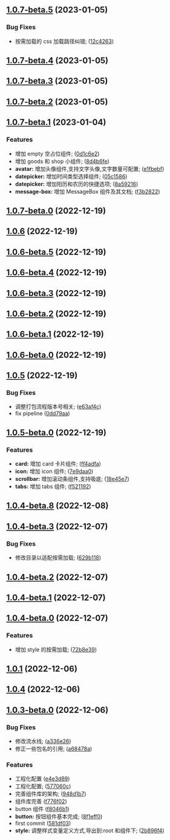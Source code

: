 ## [1.0.7-beta.5](https://gitee.com/creektech/xishui-ui/compare/v1.0.7-beta.4...v1.0.7-beta.5) (2023-01-05)

### Bug Fixes

- 按需加载的 css 加载路径纠错; ([12c4263](https://gitee.com/creektech/xishui-ui/commits/12c426315f8dfa6c7dad389d53cc1bd8ffa34e3a))

## [1.0.7-beta.4](https://gitee.com/creektech/xishui-ui/compare/v1.0.7-beta.3...v1.0.7-beta.4) (2023-01-05)

## [1.0.7-beta.3](https://gitee.com/creektech/xishui-ui/compare/v1.0.7-beta.2...v1.0.7-beta.3) (2023-01-05)

## [1.0.7-beta.2](https://gitee.com/creektech/xishui-ui/compare/v1.0.7-beta.1...v1.0.7-beta.2) (2023-01-05)

## [1.0.7-beta.1](https://gitee.com/creektech/xishui-ui/compare/v1.0.7-beta.0...v1.0.7-beta.1) (2023-01-04)

### Features

- 增加 empty 空占位组件; ([0d1c6e2](https://gitee.com/creektech/xishui-ui/commits/0d1c6e21a5ff34ec8c615f48d01564ed2504fb9a))
- 增加 goods 和 shop 小组件; ([8d4b6fe](https://gitee.com/creektech/xishui-ui/commits/8d4b6fe1493589e1e57c3fda54b5fa1110b7e4a1))
- **avatar:** 增加头像组件,支持文字头像,文字数量可配置; ([e1fbebf](https://gitee.com/creektech/xishui-ui/commits/e1fbebf2779c4fe90f4c9d0414bc241d7da94380))
- **datepicker:** 增加时间类型选择组件; ([05c1586](https://gitee.com/creektech/xishui-ui/commits/05c15866a36a03b6268b6f2b377ecc83db301904))
- **datepicker:** 增加阳历和农历的快捷选项; ([8a59216](https://gitee.com/creektech/xishui-ui/commits/8a5921635c76591d3191c8eb03dce23d11025434))
- **message-box:** 增加 MessageBox 组件及其文档; ([f3b2822](https://gitee.com/creektech/xishui-ui/commits/f3b2822d23c3a6bb225f729577576d75ef7c807a))

## [1.0.7-beta.0](https://gitee.com/creektech/xishui-ui/compare/v1.0.6...v1.0.7-beta.0) (2022-12-19)

## [1.0.6](https://gitee.com/creektech/xishui-ui/compare/v1.0.6-beta.5...v1.0.6) (2022-12-19)

## [1.0.6-beta.5](https://gitee.com/creektech/xishui-ui/compare/v1.0.6-beta.4...v1.0.6-beta.5) (2022-12-19)

## [1.0.6-beta.4](https://gitee.com/creektech/xishui-ui/compare/v1.0.6-beta.3...v1.0.6-beta.4) (2022-12-19)

## [1.0.6-beta.3](https://gitee.com/creektech/xishui-ui/compare/v1.0.6-beta.2...v1.0.6-beta.3) (2022-12-19)

## [1.0.6-beta.2](https://gitee.com/creektech/xishui-ui/compare/v1.0.6-beta.1...v1.0.6-beta.2) (2022-12-19)

## [1.0.6-beta.1](https://gitee.com/creektech/xishui-ui/compare/v1.0.6-beta.0...v1.0.6-beta.1) (2022-12-19)

## [1.0.6-beta.0](https://gitee.com/creektech/xishui-ui/compare/v1.0.5...v1.0.6-beta.0) (2022-12-19)

## [1.0.5](https://gitee.com/creektech/xishui-ui/compare/v1.0.5-beta.0...v1.0.5) (2022-12-19)

### Bug Fixes

- 调整打包流程版本号相关; ([e63af4c](https://gitee.com/creektech/xishui-ui/commits/e63af4c9a0a6c97833269755a88ef6ed876d5ac4))
- fix pipeline ([0dd79aa](https://gitee.com/creektech/xishui-ui/commits/0dd79aab6aaf0c9c66cfcf43780d3b885bc94fab))

## [1.0.5-beta.0](https://gitee.com/creektech/xishui-ui/compare/v1.0.4-beta.8...v1.0.5-beta.0) (2022-12-19)

### Features

- **card:** 增加 card 卡片组件; ([ff4adfa](https://gitee.com/creektech/xishui-ui/commits/ff4adfa106f1f25156632421f589a02b8ac97330))
- **icon:** 增加 icon 组件; ([7e9daa0](https://gitee.com/creektech/xishui-ui/commits/7e9daa05c5c60b2b31002ee32d763609a4b662f9))
- **scrollbar:** 增加滚动条组件,支持吸底; ([18e45e7](https://gitee.com/creektech/xishui-ui/commits/18e45e797b877ae29b07afeac6dcb097197f2bc7))
- **tabs:** 增加 tabs 组件; ([f521192](https://gitee.com/creektech/xishui-ui/commits/f52119221cf7c19b4177f36bdf0a0d8910578a9c))

## [1.0.4-beta.8](https://gitee.com/creektech/xishui-ui/compare/v1.0.4-beta.3...v1.0.4-beta.8) (2022-12-08)

## [1.0.4-beta.3](https://gitee.com/creektech/xishui-ui/compare/v1.0.4-beta.2...v1.0.4-beta.3) (2022-12-07)

### Bug Fixes

- 修改目录以适配按需加载; ([629b118](https://gitee.com/creektech/xishui-ui/commits/629b11863088ad1f51028e2d4fe2043a81675ec1))

## [1.0.4-beta.2](https://gitee.com/creektech/xishui-ui/compare/v1.0.4-beta.1...v1.0.4-beta.2) (2022-12-07)

## [1.0.4-beta.1](https://gitee.com/creektech/xishui-ui/compare/v1.0.4-beta.0...v1.0.4-beta.1) (2022-12-07)

## [1.0.4-beta.0](https://gitee.com/creektech/xishui-ui/compare/v1.0.1...v1.0.4-beta.0) (2022-12-07)

### Features

- 增加 style 的按需加载; ([72b8e39](https://gitee.com/creektech/xishui-ui/commits/72b8e39cc53ab37e905e90d33b8c672ad4b684c3))

## [1.0.1](https://gitee.com/creektech/xishui-ui/compare/v1.0.4...v1.0.1) (2022-12-06)

## [1.0.4](https://gitee.com/creektech/xishui-ui/compare/v1.0.3-beta.0...v1.0.4) (2022-12-06)

## [1.0.3-beta.0](https://gitee.com/creektech/xishui-ui/compare/581df031a0f97e2c9f856218fecf0647652e2746...v1.0.3-beta.0) (2022-12-06)

### Bug Fixes

- 修改流水线; ([a336e26](https://gitee.com/creektech/xishui-ui/commits/a336e2680b6b27b986f116c33ea24a95b1d009a6))
- 修正一些包名的引用; ([a68478a](https://gitee.com/creektech/xishui-ui/commits/a68478ac3ff92dafe4fca9a2f929194aed4371f5))

### Features

- 工程化配置 ([e4e3d89](https://gitee.com/creektech/xishui-ui/commits/e4e3d894dbd9955822717737a0e6458d57cbf674))
- 工程化配置; ([577060c](https://gitee.com/creektech/xishui-ui/commits/577060c9df4f173812bc5005a9f51810cda463c2))
- 完善组件库的架构; ([948d1b7](https://gitee.com/creektech/xishui-ui/commits/948d1b7bc78aedb9500d36a83a064cb782b055d9))
- 组件库完善 ([f776f02](https://gitee.com/creektech/xishui-ui/commits/f776f023ab026a02af1fbb530365b71a9b002824))
- button 组件 ([f8046b1](https://gitee.com/creektech/xishui-ui/commits/f8046b1c6c5387bc05b485b294f76b1f80a2bf15))
- **button:** 按钮组件基本完成; ([8f1eff0](https://gitee.com/creektech/xishui-ui/commits/8f1eff0d4476fba6441512f6ba61484d0c9b6902))
- first commit ([581df03](https://gitee.com/creektech/xishui-ui/commits/581df031a0f97e2c9f856218fecf0647652e2746))
- **style:** 调整样式变量定义方式,导出到:root 和组件下; ([2b896f4](https://gitee.com/creektech/xishui-ui/commits/2b896f49f24e985440994067be22437f2ceaa0c6))
